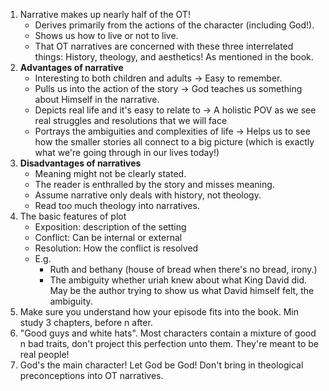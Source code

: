 1. Narrative makes up nearly half of the OT!
    - Derives primarily from the actions of the character (including God!).
    - Shows us how to live or not to live.
    - That OT narratives are concerned with these three interrelated things: History, theology, and aesthetics! As mentioned in the book.
2. **Advantages of narrative**
    - Interesting to both children and adults -> Easy to remember.
    - Pulls us into the action of the story -> God teaches us something about Himself in the narrative.
    - Depicts real life and it's easy to relate to -> A holistic POV as we see real struggles and resolutions that we will face
    - Portrays the ambiguities and complexities of life -> Helps us to see how the smaller stories all connect to a big picture (which is exactly what we're going through in our lives today!)
3. **Disadvantages of narratives**
    - Meaning might not be clearly stated.
    - The reader is enthralled by the story and misses meaning.
    - Assume narrative only deals with history, not theology.
    - Read too much theology into narratives.
4. The basic features of plot
    - Exposition: description of the setting
    - Conflict: Can be internal or external
    - Resolution: How the conflict is resolved
    - E.g.
        - Ruth and bethany (house of bread when there's no bread, irony.)
        - The ambiguity whether uriah knew about what King David did. May be the author trying to show us what David himself felt, the ambiguity.
5. Make sure you understand how your episode fits into the book. Min study 3 chapters, before n after.  
6. "Good guys and white hats". Most characters contain a mixture of good n bad traits, don't project this perfection unto them. They're meant to be real people!  
7. God's the main character! Let God be God! Don't bring in theological preconceptions into OT narratives.